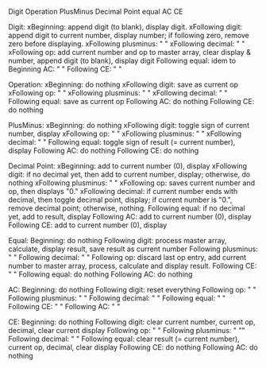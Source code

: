 Digit
Operation
PlusMinus
Decimal Point
equal
AC
CE


Digit:
  xBeginning: append digit (to blank), display digit.
  xFollowing digit: append digit to current number, display number; if following zero, remove zero before displaying.
  xFollowing plusminus:  " "
  xFollowing decimal:  " "
  xFollowing op:  add current number and op to master array, clear display & number, append digit (to blank), display digit
  Following equal: idem to Beginning
            AC: " "
  Following CE: " "


Operation:
  xBeginning: do nothing
  xFollowing digit: save as current op
  xFollowing op:  " "
  xFollowing plusminus: " "
  xFollowing decimal: " "
  Following equal: save as current op
  Following AC: do nothing
  Following CE: do nothing

PlusMinus:
  xBeginning: do nothing
  xFollowing digit: toggle sign of current number, display
  xFollowing op:  " "
  xFollowing plusminus: " "
  xFollowing decimal: " "
  Following equal: toggle sign of result (= current number), display
  Following AC: do nothing
  Following CE: do nothing

Decimal Point:
  xBeginning: add to current number (0), display
  xFollowing digit: if no decimal yet, then add to current number, display; otherwise, do nothing
  xFollowing plusminus: " "
  xFollowing op: saves current number and op, then displays "0."
  xFollowing decimal: if current number ends with decimal, then toggle decimal point, display; 
                      if current number is "0.", remove decimal point;
                      otherwise, nothing.
  Following equal: if no decimal yet, add to result, display
  Following AC: add to current number (0), display
  Following CE: add to current number (0), display

Equal:
  Beginning: do nothing
  Following digit: process master array, calculate, display result, save result as current number
  Following plusminus: " "
  Following decimal: " " 
  Following op: discard last op entry, add current number to master array, process, calculate and display result.
  Following CE: " "
  Following equal: do nothing
  Following AC: do nothing

AC:
  Beginning: do nothing
  Following digit: reset everything
  Following op: " "
  Following plusminus: " "
  Following decimal: " " 
  Following equal: " "
  Following CE: " "
  Following AC: " "

CE:
  Beginning: do nothing
  Following digit: clear current number, current op, decimal, clear current display
  Following op: " "
  Following plusminus: " ""
  Following decimal: " " 
  Following equal: clear result (= current number), current op, decimal, clear display
  Following CE: do nothing
  Following AC: do nothing
